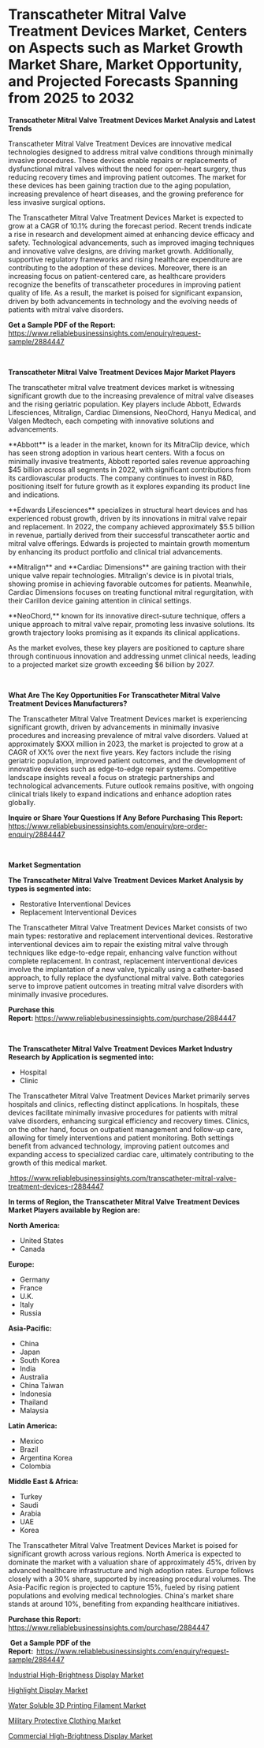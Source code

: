 <p><h1>Transcatheter Mitral Valve Treatment Devices Market, Centers on Aspects such as Market Growth Market Share, Market Opportunity, and Projected Forecasts Spanning from 2025 to 2032</h1></p><p><strong>Transcatheter Mitral Valve Treatment Devices Market Analysis and Latest Trends</strong></p>
<p><p>Transcatheter Mitral Valve Treatment Devices are innovative medical technologies designed to address mitral valve conditions through minimally invasive procedures. These devices enable repairs or replacements of dysfunctional mitral valves without the need for open-heart surgery, thus reducing recovery times and improving patient outcomes. The market for these devices has been gaining traction due to the aging population, increasing prevalence of heart diseases, and the growing preference for less invasive surgical options.</p><p>The Transcatheter Mitral Valve Treatment Devices Market is expected to grow at a CAGR of 10.1% during the forecast period. Recent trends indicate a rise in research and development aimed at enhancing device efficacy and safety. Technological advancements, such as improved imaging techniques and innovative valve designs, are driving market growth. Additionally, supportive regulatory frameworks and rising healthcare expenditure are contributing to the adoption of these devices. Moreover, there is an increasing focus on patient-centered care, as healthcare providers recognize the benefits of transcatheter procedures in improving patient quality of life. As a result, the market is poised for significant expansion, driven by both advancements in technology and the evolving needs of patients with mitral valve disorders.</p></p>
<p><strong>Get a Sample PDF of the Report:&nbsp;</strong> <a href="https://www.reliablebusinessinsights.com/enquiry/request-sample/2884447?utm_campaign=63&utm_medium=2&utm_source=Github&utm_content=ia&utm_term=13032025&utm_id=transcatheter-mitral-valve-treatment-devices">https://www.reliablebusinessinsights.com/enquiry/request-sample/2884447</a></p>
<p>&nbsp;</p>
<p><strong>Transcatheter Mitral Valve Treatment Devices Major Market Players</strong></p>
<p><p>The transcatheter mitral valve treatment devices market is witnessing significant growth due to the increasing prevalence of mitral valve diseases and the rising geriatric population. Key players include Abbott, Edwards Lifesciences, Mitralign, Cardiac Dimensions, NeoChord, Hanyu Medical, and Valgen Medtech, each competing with innovative solutions and advancements.</p><p>**Abbott** is a leader in the market, known for its MitraClip device, which has seen strong adoption in various heart centers. With a focus on minimally invasive treatments, Abbott reported sales revenue approaching $45 billion across all segments in 2022, with significant contributions from its cardiovascular products. The company continues to invest in R&D, positioning itself for future growth as it explores expanding its product line and indications.</p><p>**Edwards Lifesciences** specializes in structural heart devices and has experienced robust growth, driven by its innovations in mitral valve repair and replacement. In 2022, the company achieved approximately $5.5 billion in revenue, partially derived from their successful transcatheter aortic and mitral valve offerings. Edwards is projected to maintain growth momentum by enhancing its product portfolio and clinical trial advancements.</p><p>**Mitralign** and **Cardiac Dimensions** are gaining traction with their unique valve repair technologies. Mitralign's device is in pivotal trials, showing promise in achieving favorable outcomes for patients. Meanwhile, Cardiac Dimensions focuses on treating functional mitral regurgitation, with their Carillon device gaining attention in clinical settings.</p><p>**NeoChord,** known for its innovative direct-suture technique, offers a unique approach to mitral valve repair, promoting less invasive solutions. Its growth trajectory looks promising as it expands its clinical applications.</p><p>As the market evolves, these key players are positioned to capture share through continuous innovation and addressing unmet clinical needs, leading to a projected market size growth exceeding $6 billion by 2027.</p></p>
<p>&nbsp;</p>
<p><strong>What Are The Key Opportunities For Transcatheter Mitral Valve Treatment Devices Manufacturers?</strong></p>
<p><p>The Transcatheter Mitral Valve Treatment Devices market is experiencing significant growth, driven by advancements in minimally invasive procedures and increasing prevalence of mitral valve disorders. Valued at approximately $XXX million in 2023, the market is projected to grow at a CAGR of XX% over the next five years. Key factors include the rising geriatric population, improved patient outcomes, and the development of innovative devices such as edge-to-edge repair systems. Competitive landscape insights reveal a focus on strategic partnerships and technological advancements. Future outlook remains positive, with ongoing clinical trials likely to expand indications and enhance adoption rates globally.</p></p>
<p><strong>Inquire or Share Your Questions If Any Before Purchasing This Report:</strong> <a href="https://www.reliablebusinessinsights.com/enquiry/pre-order-enquiry/2884447?utm_campaign=63&utm_medium=2&utm_source=Github&utm_content=ia&utm_term=13032025&utm_id=transcatheter-mitral-valve-treatment-devices">https://www.reliablebusinessinsights.com/enquiry/pre-order-enquiry/2884447</a></p>
<p>&nbsp;</p>
<p><strong>Market Segmentation</strong></p>
<p><strong>The Transcatheter Mitral Valve Treatment Devices Market Analysis by types is segmented into:</strong></p>
<p><ul><li> Restorative Interventional Devices</li><li>Replacement Interventional Devices </li></ul></p>
<p><p>The Transcatheter Mitral Valve Treatment Devices Market consists of two main types: restorative and replacement interventional devices. Restorative interventional devices aim to repair the existing mitral valve through techniques like edge-to-edge repair, enhancing valve function without complete replacement. In contrast, replacement interventional devices involve the implantation of a new valve, typically using a catheter-based approach, to fully replace the dysfunctional mitral valve. Both categories serve to improve patient outcomes in treating mitral valve disorders with minimally invasive procedures.</p></p>
<p><strong>Purchase this Report:&nbsp;</strong><a href="https://www.reliablebusinessinsights.com/purchase/2884447?utm_campaign=63&utm_medium=2&utm_source=Github&utm_content=ia&utm_term=13032025&utm_id=transcatheter-mitral-valve-treatment-devices">https://www.reliablebusinessinsights.com/purchase/2884447</a></p>
<p>&nbsp;</p>
<p><strong>The Transcatheter Mitral Valve Treatment Devices Market Industry Research by Application is segmented into:</strong></p>
<p><ul><li> Hospital</li><li>Clinic </li></ul></p>
<p><p>The Transcatheter Mitral Valve Treatment Devices Market primarily serves hospitals and clinics, reflecting distinct applications. In hospitals, these devices facilitate minimally invasive procedures for patients with mitral valve disorders, enhancing surgical efficiency and recovery times. Clinics, on the other hand, focus on outpatient management and follow-up care, allowing for timely interventions and patient monitoring. Both settings benefit from advanced technology, improving patient outcomes and expanding access to specialized cardiac care, ultimately contributing to the growth of this medical market.</p></p>
<p><a href="https://www.reliablebusinessinsights.com/transcatheter-mitral-valve-treatment-devices-r2884447?utm_campaign=63&utm_medium=2&utm_source=Github&utm_content=ia&utm_term=13032025&utm_id=transcatheter-mitral-valve-treatment-devices">&nbsp;https://www.reliablebusinessinsights.com/transcatheter-mitral-valve-treatment-devices-r2884447</a></p>
<p><strong>In terms of Region, the Transcatheter Mitral Valve Treatment Devices Market Players available by Region are:</strong></p>
<p>
    <p> <strong> North America: </strong>
        <ul>
            <li>United States</li>
            <li>Canada</li>
        </ul>
        </p> 
    <p> <strong> Europe: </strong>
        <ul>
            <li>Germany</li>
            <li>France</li>
            <li>U.K.</li>
            <li>Italy</li>
            <li>Russia</li>
        </ul>
        </p> 
    <p> <strong> Asia-Pacific: </strong>
        <ul>
            <li>China</li>
            <li>Japan</li>
            <li>South Korea</li>
            <li>India</li>
            <li>Australia</li>
            <li>China Taiwan</li>
            <li>Indonesia</li>
            <li>Thailand</li>
            <li>Malaysia</li>
        </ul>
        </p> 
    <p> <strong> Latin America: </strong>
        <ul>
            <li>Mexico</li>
            <li>Brazil</li>
            <li>Argentina Korea</li>
            <li>Colombia</li>
        </ul>
        </p> 
    <p> <strong> Middle East & Africa: </strong>
        <ul>
            <li>Turkey</li>
            <li>Saudi</li>
            <li>Arabia</li>
            <li>UAE</li>
            <li>Korea</li>
        </ul>
    </p>
    </p>
<p><p>The Transcatheter Mitral Valve Treatment Devices Market is poised for significant growth across various regions. North America is expected to dominate the market with a valuation share of approximately 45%, driven by advanced healthcare infrastructure and high adoption rates. Europe follows closely with a 30% share, supported by increasing procedural volumes. The Asia-Pacific region is projected to capture 15%, fueled by rising patient populations and evolving medical technologies. China's market share stands at around 10%, benefiting from expanding healthcare initiatives.</p></p>
<p><strong>Purchase this Report: </strong><a href="https://www.reliablebusinessinsights.com/purchase/2884447?utm_campaign=63&utm_medium=2&utm_source=Github&utm_content=ia&utm_term=13032025&utm_id=transcatheter-mitral-valve-treatment-devices">https://www.reliablebusinessinsights.com/purchase/2884447</a></p>
<p>&nbsp;<strong>Get a Sample PDF of the Report:&nbsp;&nbsp;</strong><a href="https://www.reliablebusinessinsights.com/enquiry/request-sample/2884447?utm_campaign=63&utm_medium=2&utm_source=Github&utm_content=ia&utm_term=13032025&utm_id=transcatheter-mitral-valve-treatment-devices">https://www.reliablebusinessinsights.com/enquiry/request-sample/2884447</a></p>
<p><strong></strong></p>
<p><p><a href="https://github.com/kaniselway4c/Market-Research-Report-List-1/blob/main/industrial-high-brightness-display-market.md?utm_campaign=63&utm_medium=2&utm_source=Github&utm_content=ia&utm_term=13032025&utm_id=transcatheter-mitral-valve-treatment-devices">Industrial High-Brightness Display Market</a></p><p><a href="https://github.com/nagateyisu29/Market-Research-Report-List-1/blob/main/highlight-display-market.md?utm_campaign=63&utm_medium=2&utm_source=Github&utm_content=ia&utm_term=13032025&utm_id=transcatheter-mitral-valve-treatment-devices">Highlight Display Market</a></p><p><a href="https://github.com/rubiogruis0p/Market-Research-Report-List-1/blob/main/water-soluble-3d-printing-filament-market.md?utm_campaign=63&utm_medium=2&utm_source=Github&utm_content=ia&utm_term=13032025&utm_id=transcatheter-mitral-valve-treatment-devices">Water Soluble 3D Printing Filament Market</a></p><p><a href="https://github.com/rokiahgrendy/Market-Research-Report-List-1/blob/main/military-protective-clothing-market.md?utm_campaign=63&utm_medium=2&utm_source=Github&utm_content=ia&utm_term=13032025&utm_id=transcatheter-mitral-valve-treatment-devices">Military Protective Clothing Market</a></p><p><a href="https://github.com/steegwajma22/Market-Research-Report-List-1/blob/main/commercial-high-brightness-display-market.md?utm_campaign=63&utm_medium=2&utm_source=Github&utm_content=ia&utm_term=13032025&utm_id=transcatheter-mitral-valve-treatment-devices">Commercial High-Brightness Display Market</a></p></p>